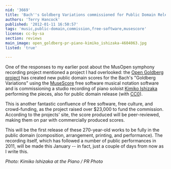 ```yaml
---
nid: '3669'
title: 'Bach''s Goldberg Variations commissioned for Public Domain Release'
authors: 'Terry Hancock'
published: '2012-01-11 16:50:57'
tags: 'music,public-domain,commission,free-software,musescore'
license: cc-by-sa
section: reviews
main_image: open_goldberg-pr-piano-kimiko_ishizaka-4604063.jpg
listed: 'true'

---
```

One of the responses to my earlier post about the MusOpen symphony recording project mentioned a project I had overlooked: the [Open Goldberg project](http://www.opengoldbergvariations.org/) has created new public domain scores for the Bach's "Goldberg Variations" using the [MuseScore](http://musescore.org/) free software musical notation software and is commissioning a studio recording of piano soloist [Kimiko Ishizaka](http://kimiko-piano.com/home.cfm) performing the pieces, also for public domain release (with [CC0](http://creativecommons.org/publicdomain/zero/1.0/)).

This is another fantastic confluence of free software, free culture, and crowd-funding, as the project raised over $23,000 to fund the commission. According to the projects' site, the score produced will be peer-reviewed, making them on par with commercially produced scores.

This will be the first release of these 270-year-old works to be fully in the public domain (composition, arrangement, printing, and performance). The recording itself, which has followed a number of public performances in 2011, will be made this January -- in fact, just a couple of days from now as I write this.

_Photo: Kimiko Ishizaka at the Piano / PR Photo_
